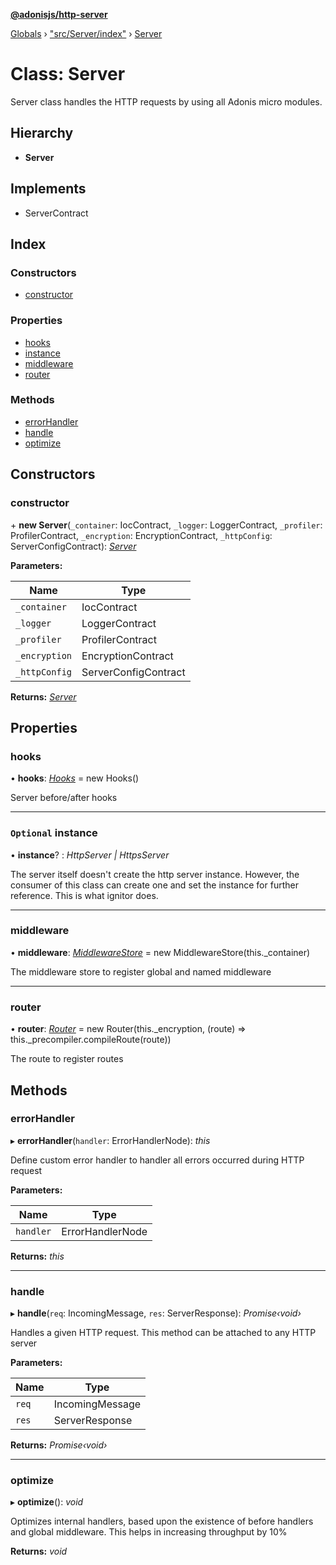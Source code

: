 **[@adonisjs/http-server](../README.md)**

[Globals](../README.md) › ["src/Server/index"](../modules/_src_server_index_.md) › [Server](_src_server_index_.server.md)

# Class: Server

Server class handles the HTTP requests by using all Adonis micro modules.

## Hierarchy

* **Server**

## Implements

* ServerContract

## Index

### Constructors

* [constructor](_src_server_index_.server.md#constructor)

### Properties

* [hooks](_src_server_index_.server.md#hooks)
* [instance](_src_server_index_.server.md#optional-instance)
* [middleware](_src_server_index_.server.md#middleware)
* [router](_src_server_index_.server.md#router)

### Methods

* [errorHandler](_src_server_index_.server.md#errorhandler)
* [handle](_src_server_index_.server.md#handle)
* [optimize](_src_server_index_.server.md#optimize)

## Constructors

###  constructor

\+ **new Server**(`_container`: IocContract, `_logger`: LoggerContract, `_profiler`: ProfilerContract, `_encryption`: EncryptionContract, `_httpConfig`: ServerConfigContract): *[Server](_src_server_index_.server.md)*

**Parameters:**

Name | Type |
------ | ------ |
`_container` | IocContract |
`_logger` | LoggerContract |
`_profiler` | ProfilerContract |
`_encryption` | EncryptionContract |
`_httpConfig` | ServerConfigContract |

**Returns:** *[Server](_src_server_index_.server.md)*

## Properties

###  hooks

• **hooks**: *[Hooks](_src_server_hooks_index_.hooks.md)* =  new Hooks()

Server before/after hooks

___

### `Optional` instance

• **instance**? : *HttpServer | HttpsServer*

The server itself doesn't create the http server instance. However, the consumer
of this class can create one and set the instance for further reference. This
is what ignitor does.

___

###  middleware

• **middleware**: *[MiddlewareStore](_src_middlewarestore_index_.middlewarestore.md)* =  new MiddlewareStore(this._container)

The middleware store to register global and named middleware

___

###  router

• **router**: *[Router](_src_router_index_.router.md)* =  new Router(this._encryption, (route) => this._precompiler.compileRoute(route))

The route to register routes

## Methods

###  errorHandler

▸ **errorHandler**(`handler`: ErrorHandlerNode): *this*

Define custom error handler to handler all errors
occurred during HTTP request

**Parameters:**

Name | Type |
------ | ------ |
`handler` | ErrorHandlerNode |

**Returns:** *this*

___

###  handle

▸ **handle**(`req`: IncomingMessage, `res`: ServerResponse): *Promise‹void›*

Handles a given HTTP request. This method can be attached to any HTTP
server

**Parameters:**

Name | Type |
------ | ------ |
`req` | IncomingMessage |
`res` | ServerResponse |

**Returns:** *Promise‹void›*

___

###  optimize

▸ **optimize**(): *void*

Optimizes internal handlers, based upon the existence of
before handlers and global middleware. This helps in
increasing throughput by 10%

**Returns:** *void*